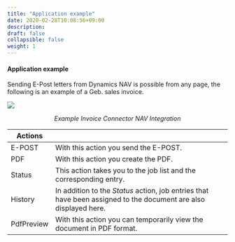 ```yaml
---
title: "Application example"
date: 2020-02-28T10:08:56+09:00
description: 
draft: false
collapsible: false
weight: 1
---
```


#### Application example

Sending E-Post letters from Dynamics NAV is possible from any page, the following is an example of a Geb. sales invoice.

![](/images/connectornav/epost/beispiel.png)<center>_Example Invoice Connector NAV Integration_</center>

|Actions| |
|---|---|
| E-POST     | With this action you send the E-POST.                                                                            |
| PDF        | With this action you create the PDF.                                                                             |
| Status     | This action takes you to the job list and the corresponding entry.                                               |
| History    | In addition to the *Status* action, job entries that have been assigned to the document are also displayed here. |
| PdfPreview | With this action you can temporarily view the document in PDF format.                                            |
